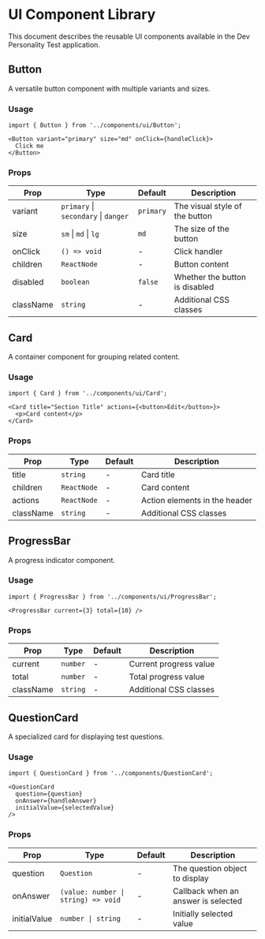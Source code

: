 # UI Component Library

This document describes the reusable UI components available in the Dev Personality Test application.

## Button

A versatile button component with multiple variants and sizes.

### Usage

```tsx
import { Button } from '../components/ui/Button';

<Button variant="primary" size="md" onClick={handleClick}>
  Click me
</Button>
```

### Props

| Prop | Type | Default | Description |
|------|------|---------|-------------|
| variant | `primary` \| `secondary` \| `danger` | `primary` | The visual style of the button |
| size | `sm` \| `md` \| `lg` | `md` | The size of the button |
| onClick | `() => void` | - | Click handler |
| children | `ReactNode` | - | Button content |
| disabled | `boolean` | `false` | Whether the button is disabled |
| className | `string` | - | Additional CSS classes |

## Card

A container component for grouping related content.

### Usage

```tsx
import { Card } from '../components/ui/Card';

<Card title="Section Title" actions={<button>Edit</button>}>
  <p>Card content</p>
</Card>
```

### Props

| Prop | Type | Default | Description |
|------|------|---------|-------------|
| title | `string` | - | Card title |
| children | `ReactNode` | - | Card content |
| actions | `ReactNode` | - | Action elements in the header |
| className | `string` | - | Additional CSS classes |

## ProgressBar

A progress indicator component.

### Usage

```tsx
import { ProgressBar } from '../components/ui/ProgressBar';

<ProgressBar current={3} total={10} />
```

### Props

| Prop | Type | Default | Description |
|------|------|---------|-------------|
| current | `number` | - | Current progress value |
| total | `number` | - | Total progress value |
| className | `string` | - | Additional CSS classes |

## QuestionCard

A specialized card for displaying test questions.

### Usage

```tsx
import { QuestionCard } from '../components/QuestionCard';

<QuestionCard 
  question={question} 
  onAnswer={handleAnswer}
  initialValue={selectedValue}
/>
```

### Props

| Prop | Type | Default | Description |
|------|------|---------|-------------|
| question | `Question` | - | The question object to display |
| onAnswer | `(value: number \| string) => void` | - | Callback when an answer is selected |
| initialValue | `number \| string` | - | Initially selected value |